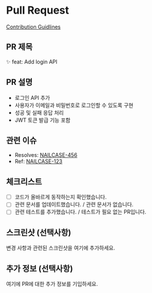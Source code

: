 # Pull Request

[Contribution Guidlines](https://github.com/mobi-projects/nail-case-server/WIKI/workflow/guidelines)

## PR 제목

:sparkles: feat: Add login API

## PR 설명

- 로그인 API 추가
- 사용자가 이메일과 비밀번호로 로그인할 수 있도록 구현
- 성공 및 실패 응답 처리
- JWT 토큰 발급 기능 포함

## 관련 이슈

- Resolves: [NAILCASE-456](https://nailcase.atlassian.net/browse/NAILCASE-456)
- Ref: [NAILCASE-123](https://nailcase.atlassian.net/browse/NAILCASE-123)

## 체크리스트

- [ ] 코드가 올바르게 동작하는지 확인했습니다.
- [ ] 관련 문서를 업데이트했습니다. / 관련 문서가 없습니다.
- [ ] 관련 테스트를 추가했습니다. / 테스트가 필요 없는 PR입니다.

## 스크린샷 (선택사항)

변경 사항과 관련된 스크린샷을 여기에 추가하세요.

## 추가 정보 (선택사항)

여기에 PR에 대한 추가 정보를 기입하세요.
